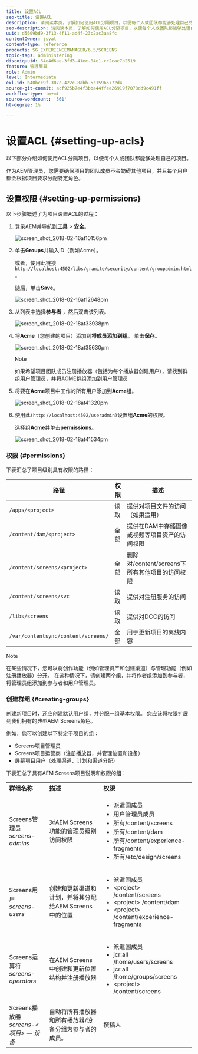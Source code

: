 ```yaml
---
title: 设置ACL
seo-title: 设置ACL
description: 请阅读本页，了解如何使用ACL分隔项目，以便每个人或团队都能够处理自己的项目。
seo-description: 请阅读本页，了解如何使用ACL分隔项目，以便每个人或团队都能够处理自己的项目。
uuid: d5609bd9-3f13-4f11-ad4f-23c2ac3aa8fc
contentOwner: jsyal
content-type: reference
products: SG_EXPERIENCEMANAGER/6.5/SCREENS
topic-tags: administering
discoiquuid: 64e4d6ae-3fd3-41ec-84e1-cc2cac7b2519
feature: 管理屏幕
role: Admin
level: Intermediate
exl-id: b40bcc9f-307c-422c-8abb-5c15965772d4
source-git-commit: acf925b7e4f3bba44ffee26919f7078dd9c491ff
workflow-type: tm+mt
source-wordcount: '561'
ht-degree: 1%

---
```


# 设置ACL {#setting-up-acls}

以下部分介绍如何使用ACL分隔项目，以便每个人或团队都能够处理自己的项目。

作为AEM管理员，您需要确保项目的团队成员不会妨碍其他项目，并且每个用户都会根据项目要求分配特定角色。

## 设置权限 {#setting-up-permissions}

以下步骤概述了为项目设置ACL的过程：

1. 登录AEM并导航到&#x200B;**工具** > **安全**。

   ![screen_shot_2018-02-16at10156pm](assets/screen_shot_2018-02-16at10156pm.png)

1. 单击&#x200B;**Groups**&#x200B;并输入ID（例如Acme）。

   或者，使用此链接`http://localhost:4502/libs/granite/security/content/groupadmin.html`。

   随后，单击&#x200B;**Save**。

   ![screen_shot_2018-02-16at12648pm](assets/screen_shot_2018-02-16at12648pm.png)

1. 从列表中选择&#x200B;**参与者** ，然后双击该列表。

   ![screen_shot_2018-02-18at33938pm](assets/screen_shot_2018-02-18at33938pm.png)

1. 将&#x200B;**Acme**（您创建的项目）添加到&#x200B;**将成员添加到组**。 单击&#x200B;**保存**。

   ![screen_shot_2018-02-18at35630pm](assets/screen_shot_2018-02-18at35630pm.png)

   >[!NOTE]
   >
   >如果希望项目团队成员注册播放器（包括为每个播放器创建用户），请找到群组用户管理员，并将ACME群组添加到用户管理员

1. 将要在&#x200B;**Acme**&#x200B;项目中工作的所有用户添加到&#x200B;**Acme**&#x200B;组。

   ![screen_shot_2018-02-18at41320pm](assets/screen_shot_2018-02-18at41320pm.png)

1. 使用此`(http://localhost:4502/useradmin)`设置组&#x200B;**Acme**&#x200B;的权限。

   选择组&#x200B;**Acme**&#x200B;并单击&#x200B;**permissions**。

   ![screen_shot_2018-02-18at41534pm](assets/screen_shot_2018-02-18at41534pm.png)

### 权限 {#permissions}

下表汇总了项目级别具有权限的路径：

| **路径** | **权限** | **描述** |
|---|---|---|
| `/apps/<project>` | 读取 | 提供对项目文件的访问（如果适用） |
| `/content/dam/<project>` | 全部 | 提供在DAM中存储图像或视频等项目资产的访问权限 |
| `/content/screens/<project>` | 全部 | 删除对/content/screens下所有其他项目的访问权限 |
| `/content/screens/svc` | 读取 | 提供对注册服务的访问 |
| `/libs/screens` | 读取 | 提供对DCC的访问 |
| `/var/contentsync/content/screens/` | 全部 | 用于更新项目的离线内容 |

>[!NOTE]
>
>在某些情况下，您可以将创作功能（例如管理资产和创建渠道）与管理功能（例如注册播放器）分开。 在这种情况下，请创建两个组，并将作者组添加到参与者，将管理员组添加到参与者和用户管理员。

### 创建群组 {#creating-groups}

创建新项目时，还应创建默认用户组，并分配一组基本权限。 您应该将权限扩展到我们拥有的典型AEM Screens角色。

例如，您可以创建以下特定于项目的组：

* Screens项目管理员
* Screens项目运营商（注册播放器，并管理位置和设备）
* 屏幕项目用户（处理渠道、计划和渠道分配）

下表汇总了具有AEM Screens项目说明和权限的组：

<table>
 <tbody>
  <tr>
   <td><strong>群组名称</strong></td>
   <td><strong>描述</strong></td>
   <td><strong>权限</strong></td>
  </tr>
  <tr>
   <td>Screens管理员<br /> <em>screens-admins</em></td>
   <td>对AEM Screens功能的管理员级别访问权限</td>
   <td>
    <ul>
     <li>派遣国成员</li>
     <li>用户管理员成员</li>
     <li>所有/content/screens</li>
     <li>所有/content/dam</li>
     <li>所有/content/experience-fragments</li>
     <li>所有/etc/design/screens</li>
    </ul> </td>
  </tr>
  <tr>
   <td>Screens用户<br /> <em>screens-users</em></td>
   <td>创建和更新渠道和计划，并将其分配给AEM Screens中的位置</td>
   <td>
    <ul>
     <li>派遣国成员</li>
     <li>&lt;project&gt; /content/screens</li>
     <li>&lt;project&gt; /content/dam</li>
     <li>&lt;project&gt; /content/experience-fragments</li>
    </ul> </td>
  </tr>
  <tr>
   <td>Screens运算符<br /> <em>screens-operators</em></td>
   <td>在AEM Screens中创建和更新位置结构并注册播放器</td>
   <td>
    <ul>
     <li>派遣国成员</li>
     <li>jcr:all /home/users/screens</li>
     <li>jcr:all /home/groups/screens</li>
     <li>&lt;project&gt; /content/screens</li>
    </ul> </td>
  </tr>
  <tr>
   <td>Screens播放器<br /> <em>screens-&lt;项目&gt; — 设备</em></td>
   <td>自动将所有播放器和所有播放器/设备分组为参与者的成员。</td>
   <td><p> 撰稿人</p> </td>
  </tr>
 </tbody>
</table>
